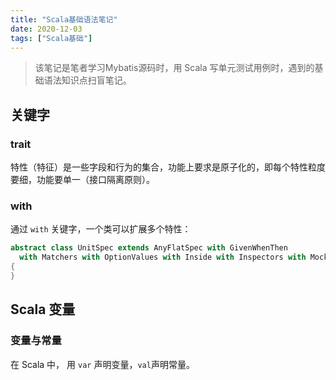 ```yaml
---
title: "Scala基础语法笔记"
date: 2020-12-03
tags: ["Scala基础"]
---
```


> 该笔记是笔者学习Mybatis源码时，用 Scala 写单元测试用例时，遇到的基础语法知识点扫盲笔记。

## 关键字

### trait

特性（特征）是一些字段和行为的集合，功能上要求是原子化的，即每个特性粒度要细，功能要单一（接口隔离原则）。

### with

通过 `with` 关键字，一个类可以扩展多个特性：

```scala
abstract class UnitSpec extends AnyFlatSpec with GivenWhenThen
  with Matchers with OptionValues with Inside with Inspectors with MockFactory
{
}
```

## Scala 变量

### 变量与常量

在 Scala 中， 用 `var` 声明变量，`val`声明常量。